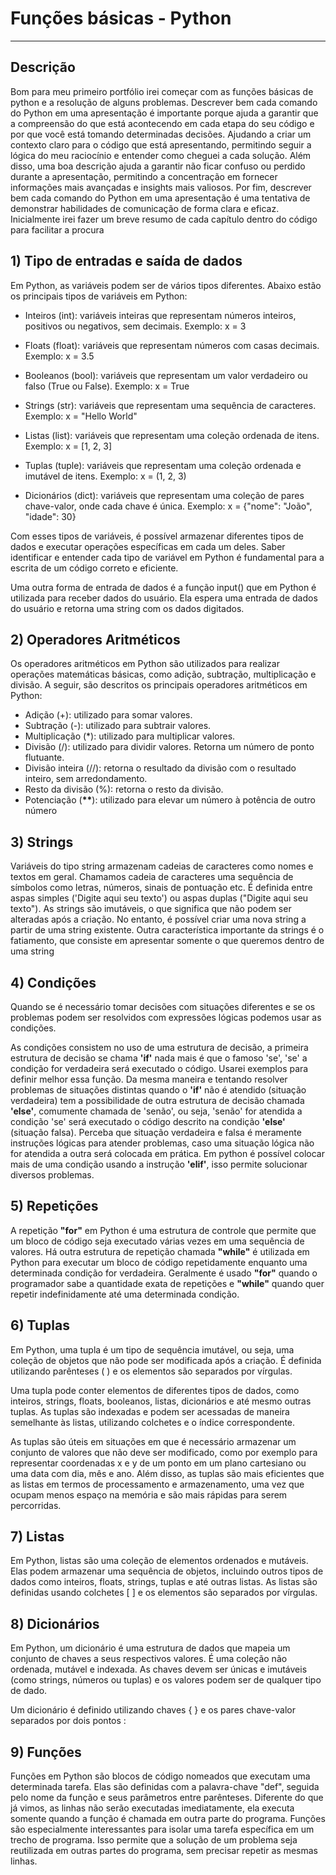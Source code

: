 # Funções básicas - **Python**
---
## Descrição

Bom para meu primeiro portfólio irei começar com as funções básicas de python e a resolução de alguns problemas. Descrever bem cada comando do Python em uma apresentação é importante porque ajuda a garantir que a compreensão do que está acontecendo em cada etapa do seu código e por que você está tomando determinadas decisões. Ajudando a criar um contexto claro para o código que está apresentando, permitindo seguir a lógica do meu raciocínio e entender como cheguei a cada solução. Além disso, uma boa descrição ajuda a garantir não ficar confuso ou perdido durante a apresentação, permitindo a concentração em fornecer informações mais avançadas e insights mais valiosos. Por fim, descrever bem cada comando do Python em uma apresentação é uma tentativa de demonstrar habilidades de comunicação de forma clara e eficaz. Inicialmente irei fazer um breve resumo de cada capítulo dentro do código para facilitar a procura 

## 1) Tipo de entradas e saída de dados
  Em Python, as variáveis podem ser de vários tipos diferentes. Abaixo estão os principais tipos de variáveis em Python:

* Inteiros (int): variáveis inteiras que representam números inteiros, positivos ou negativos, sem decimais. Exemplo: x = 3

* Floats (float): variáveis que representam números com casas decimais. Exemplo: x = 3.5

* Booleanos (bool): variáveis que representam um valor verdadeiro ou falso (True ou False). Exemplo: x = True

* Strings (str): variáveis que representam uma sequência de caracteres. Exemplo: x = "Hello World"

* Listas (list): variáveis que representam uma coleção ordenada de itens. Exemplo: x = [1, 2, 3]

* Tuplas (tuple): variáveis que representam uma coleção ordenada e imutável de itens. Exemplo: x = (1, 2, 3)

* Dicionários (dict): variáveis que representam uma coleção de pares chave-valor, onde cada chave é única. Exemplo: x = {"nome": "João", "idade": 30}

Com esses tipos de variáveis, é possível armazenar diferentes tipos de dados e executar operações específicas em cada um deles. Saber identificar e entender cada tipo de variável em Python é fundamental para a escrita de um código correto e eficiente.

Uma outra forma de entrada de dados é a função input() que em Python é utilizada para receber dados do usuário. Ela espera uma entrada de dados do usuário e retorna uma string com os dados digitados.

## 2) Operadores Aritméticos

Os operadores aritméticos em Python são utilizados para realizar operações matemáticas básicas, como adição, subtração, multiplicação e divisão. A seguir, são descritos os principais operadores aritméticos em Python:

* Adição (+): utilizado para somar valores.
* Subtração (-): utilizado para subtrair valores.
* Multiplicação (*): utilizado para multiplicar valores.
* Divisão (/): utilizado para dividir valores. Retorna um número de ponto flutuante.
* Divisão inteira (//): retorna o resultado da divisão com o resultado inteiro, sem arredondamento.
* Resto da divisão (%): retorna o resto da divisão.
* Potenciação (__**__): utilizado para elevar um número à potência de outro número

## 3) Strings

Variáveis do tipo string armazenam cadeias de caracteres como nomes e textos em geral. Chamamos cadeia de caracteres uma sequência de símbolos como letras, números, sinais de pontuação etc. É definida entre aspas simples ('Digite aqui seu texto') ou aspas duplas ("Digite aqui seu texto"). As strings são imutáveis, o que significa que não podem ser alteradas após a criação. No entanto, é possível criar uma nova string a partir de uma string existente. Outra característica importante da strings é o fatiamento, que consiste em apresentar somente o que queremos dentro de uma string

## 4) Condições

Quando se é necessário tomar decisões com situações diferentes e se os problemas podem ser resolvidos com expressões lógicas podemos usar as condições.

As condições consistem no uso de uma estrutura de decisão, a primeira estrutura de decisão se chama **'if'** nada mais é que o famoso 'se', 'se' a condição for verdadeira será executado o código. Usarei exemplos para definir melhor essa função. Da mesma maneira e tentando resolver problemas de situações distintas quando o **'if'** não é atendido (situação verdadeira) tem a possibilidade de outra estrutura de decisão chamada **'else'**, comumente chamada de 'senão', ou seja, 'senão' for atendida a condição 'se' será executado o código descrito na condição **'else'** (situação falsa). Perceba que situação verdadeira e falsa é meramente instruções lógicas para atender problemas, caso uma situação lógica não for atendida a outra será colocada em prática. Em python é possível colocar mais de uma condição usando a instrução **'elif'**, isso permite solucionar diversos problemas.

## 5) Repetições

A repetição **"for"** em Python é uma estrutura de controle que permite que um bloco de código seja executado várias vezes em uma sequência de valores. Há outra estrutura de repetição chamada **"while"** é utilizada em Python para executar um bloco de código repetidamente enquanto uma determinada condição for verdadeira.
Geralmente é usado **"for"** quando o programador sabe a quantidade exata de repetições e **"while"** quando quer repetir indefinidamente até uma determinada condição.

## 6) Tuplas

Em Python, uma tupla é um tipo de sequência imutável, ou seja, uma coleção de objetos que não pode ser modificada após a criação. É definida utilizando parênteses ( ) e os elementos são separados por vírgulas.

Uma tupla pode conter elementos de diferentes tipos de dados, como inteiros, strings, floats, booleanos, listas, dicionários e até mesmo outras tuplas. As tuplas são indexadas e podem ser acessadas de maneira semelhante às listas, utilizando colchetes e o índice correspondente.

As tuplas são úteis em situações em que é necessário armazenar um conjunto de valores que não deve ser modificado, como por exemplo para representar coordenadas x e y de um ponto em um plano cartesiano ou uma data com dia, mês e ano. Além disso, as tuplas são mais eficientes que as listas em termos de processamento e armazenamento, uma vez que ocupam menos espaço na memória e são mais rápidas para serem percorridas.

## 7) Listas

Em Python, listas são uma coleção de elementos ordenados e mutáveis. Elas podem armazenar uma sequência de objetos, incluindo outros tipos de dados como inteiros, floats, strings, tuplas e até outras listas. As listas são definidas usando colchetes [ ] e os elementos são separados por vírgulas.

## 8) Dicionários

Em Python, um dicionário é uma estrutura de dados que mapeia um conjunto de chaves a seus respectivos valores. É uma coleção não ordenada, mutável e indexada. As chaves devem ser únicas e imutáveis (como strings, números ou tuplas) e os valores podem ser de qualquer tipo de dado.

Um dicionário é definido utilizando chaves { } e os pares chave-valor separados por dois pontos :

## 9) Funções

Funções em Python são blocos de código nomeados que executam uma determinada tarefa. Elas são definidas com a palavra-chave "def", seguida pelo nome da função e seus parâmetros entre parênteses.
Diferente do que já vimos, as linhas não serão executadas imediatamente, ela executa somente quando a função é chamada em outra parte do programa.
Funções são especialmente interessantes para isolar uma tarefa específica em um trecho de programa. Isso permite que a solução de um problema seja reutilizada em outras partes do programa, sem precisar repetir as mesmas linhas. 


